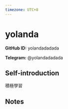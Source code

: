 ```yaml
---
timezone: UTC+8
---
```


# yolanda

**GitHub ID:** yolandadadada

**Telegram:** @yolandadadada

## Self-introduction

積極學習

## Notes

<!-- Content_START -->


<!-- Content_END -->
